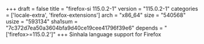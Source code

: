 +++
draft = false
title = "firefox-si 115.0.2-1"
version = "115.0.2-1"
categories = ['locale-extra', 'firefox-extensions']
arch = "x86_64"
size = "540568"
usize = "593134"
sha1sum = "7c372d7ea50a3604bfa9d40ce19cee41796f39e6"
depends = "['firefox>=115.0.2']"
+++
Sinhala language support for Firefox